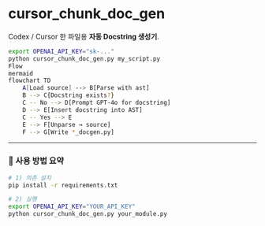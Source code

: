 # cursor_chunk_doc_gen

Codex / Cursor 한 파일용 **자동 Docstring 생성기**.

```bash
export OPENAI_API_KEY="sk-..."
python cursor_chunk_doc_gen.py my_script.py
Flow
mermaid
flowchart TD
    A[Load source] --> B[Parse with ast]
    B --> C{Docstring exists?}
    C -- No --> D[Prompt GPT-4o for docstring]
    D --> E[Insert docstring into AST]
    C -- Yes --> E
    E --> F[Unparse → source]
    F --> G[Write *_docgen.py]
```

---

### 📌 사용 방법 요약

```bash
# 1) 의존 설치
pip install -r requirements.txt

# 2) 실행
export OPENAI_API_KEY="YOUR_API_KEY"
python cursor_chunk_doc_gen.py your_module.py
```
